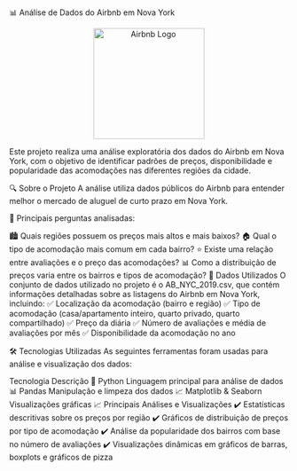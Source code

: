 📊 Análise de Dados do Airbnb em Nova York
<p align="center"> <img src="https://upload.wikimedia.org/wikipedia/commons/6/69/Airbnb_Logo_Bélo.svg" alt="Airbnb Logo" width="200"/> </p>
Este projeto realiza uma análise exploratória dos dados do Airbnb em Nova York, com o objetivo de identificar padrões de preços, disponibilidade e popularidade das acomodações nas diferentes regiões da cidade.

🔍 Sobre o Projeto
A análise utiliza dados públicos do Airbnb para entender melhor o mercado de aluguel de curto prazo em Nova York.

📌 Principais perguntas analisadas:

🏙️ Quais regiões possuem os preços mais altos e mais baixos?
🏠 Qual o tipo de acomodação mais comum em cada bairro?
⭐ Existe uma relação entre avaliações e o preço das acomodações?
📊 Como a distribuição de preços varia entre os bairros e tipos de acomodação?
📂 Dados Utilizados
O conjunto de dados utilizado no projeto é o AB_NYC_2019.csv, que contém informações detalhadas sobre as listagens do Airbnb em Nova York, incluindo:
✅ Localização da acomodação (bairro e região)
✅ Tipo de acomodação (casa/apartamento inteiro, quarto privado, quarto compartilhado)
✅ Preço da diária
✅ Número de avaliações e média de avaliações por mês
✅ Disponibilidade da acomodação no ano

🛠️ Tecnologias Utilizadas
As seguintes ferramentas foram usadas para análise e visualização dos dados:

Tecnologia	Descrição
🐍 Python	Linguagem principal para análise de dados
📊 Pandas	Manipulação e limpeza dos dados
📈 Matplotlib & Seaborn	Visualizações gráficas
📈 Principais Análises e Visualizações
✔️ Estatísticas descritivas sobre os preços por região
✔️ Gráficos de distribuição de preços por tipo de acomodação
✔️ Análise da popularidade dos bairros com base no número de avaliações
✔️ Visualizações dinâmicas em gráficos de barras, boxplots e gráficos de pizza

